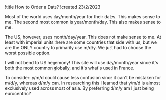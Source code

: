 !title How to Order a Date?
!created 23/2/2023

Most of the world uses day/month/year for their dates. This makes sense to me. The second most common is year/month/day. This also makes sense to me.

The US, however, uses month/day/year. This does not make sense to me. At least with imperial units there are some countries that side with us, but we are the ONLY country to primarily use m/d/y. We just had to choose the worst possible option.

I will not bend to US hegemony! This site will use day/month/year since it's both the most common globally, and it's what's used in France.

To consider: y/m/d could cause less confusion since it can't be mistaken for m/d/y, whereas d/m/y can. In researching this I learned that y/m/d is almost exclusively used across most of asia. By preferring d/m/y am I just being eurocentric?